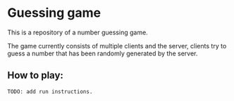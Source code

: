 # Guessing game
This is a repository of a number guessing game.

The game currently consists of multiple clients and the server, clients try to guess a number that has been randomly generated by the server.

## How to play: 
```
TODO: add run instructions.
```
